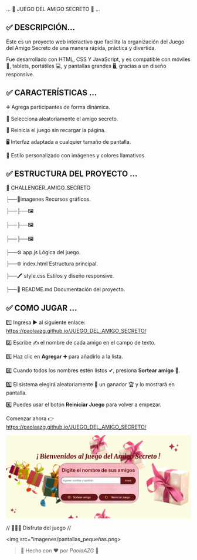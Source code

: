 ... 🎁 JUEGO DEL AMIGO SECRETO 🎁 ...


## ✅ DESCRIPCIÓN...

Este es un proyecto web interactivo que facilita la organización del Juego del Amigo Secreto de una manera rápida, práctica y divertida.

Fue desarrollado con HTML, CSS Y JavaScript, y es compatible con móviles📱, tablets, portátiles 💻, y pantallas grandes 🖥️,  gracias a un diseño responsive.


## ✅ CARACTERÍSTICAS ...

➕ Agrega participantes de forma dinámica.

🎯 Selecciona aleatoriamente el amigo secreto.

🔄 Reinicia el juego sin recargar la página.

🖥️ Interfaz adaptada a cualquier tamaño de pantalla.

🌈 Estilo personalizado con imágenes y colores llamativos.



## ✅ ESTRUCTURA DEL PROYECTO ...

📁 CHALLENGER_AMIGO_SECRETO

├──📁imagenes       Recursos gráficos.

├──├──🖼️


├──├──🖼️

├──├──🖼️

├──⚙️ app.js        Lógica del juego.

├──🌐 index.html    Estructura principal.

├──🖍️ style.css     Estilos y diseño responsive.

├──📄 README.md     Documentación del proyecto.



## ✅ COMO JUGAR ...

1️⃣ Ingresa ▶️ al siguiente enlace: https://paolaazg.github.io/JUEGO_DEL_AMIGO_SECRETO/

2️⃣ Escribe ✍️ el nombre de cada amigo en el campo de texto.

3️⃣ Haz clic en **Agregar** ➕ para añadirlo a la lista.

4️⃣ Cuando todos los nombres estén listos ✔, presiona **Sortear amigo** 🎲.

5️⃣ El sistema elegirá aleatoriamente 🔀 un ganador 🏆 y lo mostrará en pantalla.

6️⃣ Puedes usar el botón **Reiniciar Juego** para volver a empezar.



Comenzar ahora 👉 https://paolaazg.github.io/JUEGO_DEL_AMIGO_SECRETO/

<img src="imagenes/pantallas_grandes.png">


// 🎉🎈🎊 Disfruta del juego //

<img src="imagenes/pantallas_pequeñas.png>

> 💌 Hecho con ❤️ por *PaolaAZG* 💌





